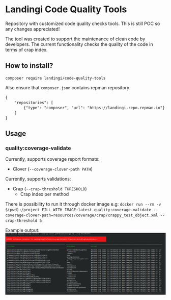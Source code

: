 # Landingi Code Quality Tools

Repository with customized code quality checks tools. This is still POC so any changes appreciated!

The tool was created to support the maintenance of clean code by developers. The current functionality checks the quality of the code in terms of crap index.

## How to install?
```
composer require landingi/code-quality-tools
```

Also ensure that `composer.json` contains repman repository:

```
{
    "repositories": [
        {"type": "composer", "url": "https://landingi.repo.repman.io"}
    ]
}
```

## Usage
### quality:coverage-validate

Currently, supports coverage report formats:
- Clover (`--coverage-clover-path PATH`)

Currently, supports validations:
- Crap (`--crap-threshold THRESHOLD`)
  - Crap index per method

There is possibility to run it through docker image e.g: `docker run --rm -v $(pwd):/project FILL_WITH_IMAGE:latest quality:coverage-validate --coverage-clover-path=resources/coverage/crap/crappy_test_object.xml --crap-threshold 5`

Example output:
![alt text](resources/images/crap-index.png "Crap index validator violation output")
